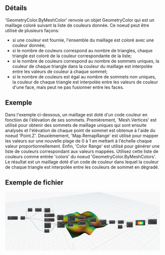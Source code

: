 ## Détails
'GeometryColor.ByMeshColor' renvoie un objet GeometryColor qui est un maillage coloré suivant la liste de couleurs donnée. Ce noeud peut être utilisé de plusieurs façons:

- si une couleur est fournie, l'ensemble du maillage est coloré avec une couleur donnée;
- si le nombre de couleurs correspond au nombre de triangles, chaque triangle est coloré de la couleur correspondante de la liste;
- si le nombre de couleurs correspond au nombre de sommets uniques, la couleur de chaque triangle dans la couleur du maillage est interpolée entre les valeurs de couleur à chaque sommet;
- si le nombre de couleurs est égal au nombre de sommets non uniques, la couleur de chaque triangle est interpolée entre les valeurs de couleur d'une face, mais peut ne pas fusionner entre les faces.

## Exemple

Dans l'exemple ci-dessous, un maillage est doté d'un code couleur en fonction de l'élévation de ses sommets. Premièrement, 'Mesh.Vertices' est utilisé pour obtenir des sommets de maillage uniques qui sont ensuite analysés et l'élévation de chaque point de sommet est obtenue à l'aide du noeud 'Point.Z'. Deuxièmement, 'Map.RemapRange' est utilisé pour mapper les valeurs sur une nouvelle plage de 0 à 1 en mettant à l'échelle chaque valeur proportionnellement. Enfin, 'Color Range' est utilisé pour générer une liste de couleurs correspondant aux valeurs mappées. Utilisez cette liste de couleurs comme entrée 'colors' du noeud 'GeometryColor.ByMeshColors'. Le résultat est un maillage doté d'un code de couleur dans lequel la couleur de chaque triangle est interpolée entre les couleurs de sommet en dégradé.

## Exemple de fichier

![Example](./Modifiers.GeometryColor.ByMeshColors_img.jpg)
